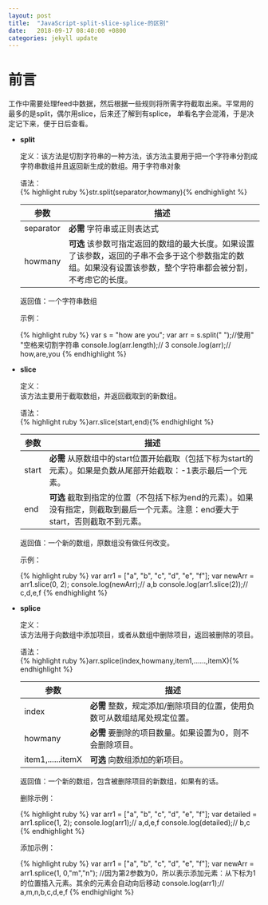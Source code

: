 ```yaml
---
layout: post
title:  "JavaScript-split-slice-splice-的区别"
date:   2018-09-17 08:40:00 +0800
categories: jekyll update
---
```

<h1>前言</h1>
<p>工作中需要处理feed中数据，然后根据一些规则将所需字符截取出来。平常用的最多的是split，偶尔用slice，后来还了解到有splice， 单看名字会混淆，于是决定记下来，便于日后查看。</p>
<ul>
	<li>
		<p><strong>split</strong></p>
		<p>定义：该方法是切割字符串的一种方法，该方法主要用于把一个字符串分割成字符串数组并且返回新生成的数组。用于字符串对象</p>
		<p>语法：<br>
		{% highlight ruby %}str.split(separator,howmany){% endhighlight %}</p>
		<table>
			<thead>
				<th>参数</th>
				<th>描述</th>
			</thead>
			<tbody>
				<tr>
					<td>separator</td>
					<td><strong>必需</strong> 字符串或正则表达式</td>
				</tr>
				<tr>
					<td>howmany</td>
					<td><strong>可选</strong> 该参数可指定返回的数组的最大长度。如果设置了该参数，返回的子串不会多于这个参数指定的数组。如果没有设置该参数，整个字符串都会被分割，不考虑它的长度。</td>
				</tr>
			</tbody>
		</table>
		<p>返回值：一个字符串数组</p>
		<p>示例：</p>
{% highlight ruby %}
var s = "how are you";
var arr = s.split(" ");//使用" "空格来切割字符串
console.log(arr.length);// 3
console.log(arr);// how,are,you
{% endhighlight %}
	</li>
	<li>
		<p><strong>slice</strong></p>
		<p>定义：<br>该方法主要用于截取数组，并返回截取到的新数组。</p>
		<p>语法：<br>
		{% highlight ruby %}arr.slice(start,end){% endhighlight %}</p>
		<table>
			<thead>
				<th>参数</th>
				<th>描述</th>
			</thead>
			<tbody>
				<tr>
					<td>start</td>
					<td><strong>必需</strong> 从原数组中的start位置开始截取（包括下标为start的元素）。如果是负数从尾部开始截取：-1表示最后一个元素。</td>
				</tr>
				<tr>
					<td>end</td>
					<td><strong>可选</strong> 截取到指定的位置（不包括下标为end的元素）。如果没有指定，则截取到最后一个元素。注意：end要大于start，否则截取不到元素。</td>
				</tr>
			</tbody>
		</table>
		<p>返回值：一个新的数组，原数组没有做任何改变。</p>
		<p>示例：</p>
{% highlight ruby %}
var arr1 = ["a", "b", "c", "d", "e", "f"];
var newArr = arr1.slice(0, 2);
console.log(newArr);// a,b
console.log(arr1.slice(2));// c,d,e,f
{% endhighlight %}
	</li>
	<li>
		<p><strong>splice</strong></p>
		<p>定义：<br>该方法用于向数组中添加项目，或者从数组中删除项目，返回被删除的项目。</p>
		<p>语法：<br>
		{% highlight ruby %}arr.splice(index,howmany,item1,......,itemX){% endhighlight %}</p>
		<table>
			<thead>
				<th>参数</th>
				<th>描述</th>
			</thead>
			<tbody>
				<tr>
					<td>index</td>
					<td><strong>必需</strong> 整数，规定添加/删除项目的位置，使用负数可从数组结尾处规定位置。</td>
				</tr>
				<tr>
					<td>howmany</td>
					<td><strong>必需</strong> 要删除的项目数量。如果设置为0，则不会删除项目。</td>
				</tr>
				<tr>
					<td>item1,......itemX</td>
					<td><strong>可选</strong> 向数组添加的新项目。</td>
				</tr>
			</tbody>
		</table>
		<p>返回值：一个新的数组，包含被删除项目的新数组，如果有的话。</p>
		<p>删除示例：</p>
{% highlight ruby %}
var arr1 = ["a", "b", "c", "d", "e", "f"];
 var detailed = arr1.splice(1, 2);
console.log(arr1);// a,d,e,f
console.log(detailed);// b,c
{% endhighlight %}
<p>添加示例：</p>
{% highlight ruby %}
var arr1 = ["a", "b", "c", "d", "e", "f"];
var newArr = arr1.splice(1, 0,"m","n"); //因为第2参数为0，所以表示添加元素：从下标为1的位置插入元素。其余的元素会自动向后移动
console.log(arr1);// a,m,n,b,c,d,e,f
{% endhighlight %}
	</li>
</ul>


[jekyll-docs]: https://jekyllrb.com/docs/home
[jekyll-gh]:   https://github.com/jekyll/jekyll
[jekyll-talk]: https://talk.jekyllrb.com/
